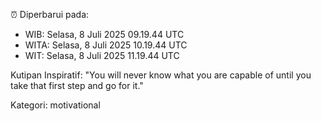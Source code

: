 ⏰ Diperbarui pada:
- WIB: Selasa, 8 Juli 2025 09.19.44 UTC
- WITA: Selasa, 8 Juli 2025 10.19.44 UTC
- WIT: Selasa, 8 Juli 2025 11.19.44 UTC

Kutipan Inspiratif:
"You will never know what you are capable of until you take that first step and go for it."


Kategori: motivational

